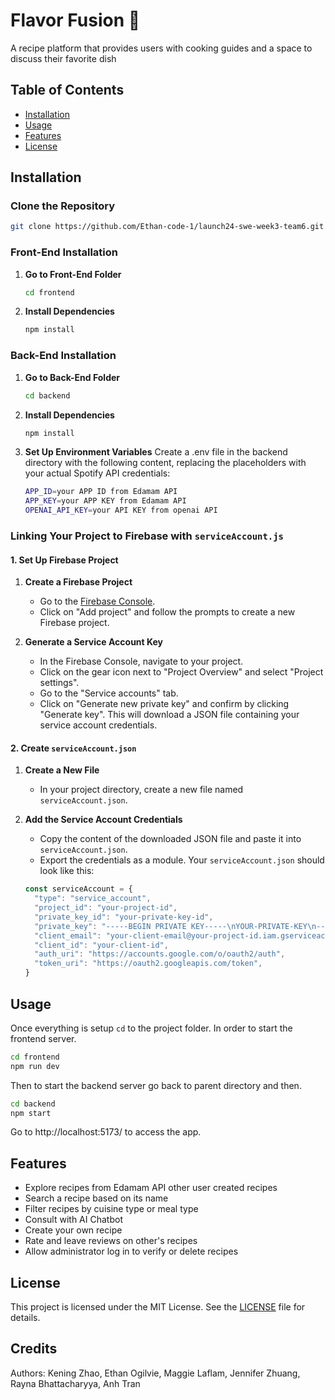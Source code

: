 # Flavor Fusion 🌱

A recipe platform that provides users with cooking guides and a space to discuss their favorite dish

## Table of Contents

- [Installation](#installation)
- [Usage](#usage)
- [Features](#features)
- [License](#license)

## Installation

### Clone the Repository
   ```sh
   git clone https://github.com/Ethan-code-1/launch24-swe-week3-team6.git
   ```

### Front-End Installation

1. **Go to Front-End Folder**
   ```sh
   cd frontend

2. **Install Dependencies**
   ```sh
   npm install

### Back-End Installation

1. **Go to Back-End Folder**
   ```sh
   cd backend
   ```

2. **Install Dependencies**
   ```sh
   npm install

3. **Set Up Environment Variables**
    Create a .env file in the backend directory with the following content, replacing the placeholders with your actual Spotify API credentials:
   ```sh
   APP_ID=your APP ID from Edamam API
   APP_KEY=your APP KEY from Edamam API
   OPENAI_API_KEY=your API KEY from openai API

### Linking Your Project to Firebase with `serviceAccount.js`

#### 1. Set Up Firebase Project

1. **Create a Firebase Project**
   - Go to the [Firebase Console](https://console.firebase.google.com/).
   - Click on "Add project" and follow the prompts to create a new Firebase project.

2. **Generate a Service Account Key**
   - In the Firebase Console, navigate to your project.
   - Click on the gear icon next to "Project Overview" and select "Project settings".
   - Go to the "Service accounts" tab.
   - Click on "Generate new private key" and confirm by clicking "Generate key". This will download a JSON file containing your service account credentials.

#### 2. Create `serviceAccount.json`

1. **Create a New File**
   - In your project directory, create a new file named `serviceAccount.json`.

2. **Add the Service Account Credentials**
   - Copy the content of the downloaded JSON file and paste it into `serviceAccount.json`.
   - Export the credentials as a module. Your `serviceAccount.json` should look like this:

   ```javascript
   const serviceAccount = {
     "type": "service_account",
     "project_id": "your-project-id",
     "private_key_id": "your-private-key-id",
     "private_key": "-----BEGIN PRIVATE KEY-----\nYOUR-PRIVATE-KEY\n-----END PRIVATE KEY-----\n",
     "client_email": "your-client-email@your-project-id.iam.gserviceaccount.com",
     "client_id": "your-client-id",
     "auth_uri": "https://accounts.google.com/o/oauth2/auth",
     "token_uri": "https://oauth2.googleapis.com/token",
   }


## Usage

Once everything is setup `cd` to the project folder. In order to start the frontend server.

```bash
cd frontend
npm run dev
```

Then to start the backend server go back to parent directory and then.

```bash
cd backend
npm start
```
Go to http://localhost:5173/ to access the app.

## Features
 - Explore recipes from Edamam API other user created recipes
- Search a recipe based on its name
- Filter recipes by cuisine type or meal type
- Consult with AI Chatbot
- Create your own recipe
- Rate and leave reviews on other's recipes
- Allow administrator log in to verify or delete recipes

## License

This project is licensed under the MIT License. See the [LICENSE](LICENSE) file for details.

## Credits
Authors: Kening Zhao, Ethan Ogilvie, Maggie Laflam, Jennifer Zhuang, Rayna Bhattacharyya, Anh Tran
